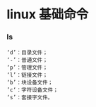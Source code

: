 # linux 基础命令
### ls
```shell
‘d’：目录文件；
‘-’：普通文件；
‘p’：管理文件；
‘l’：链接文件；
‘b’：块设备文件；
’c‘：字符设备文件；
‘s’：套接字文件。
```